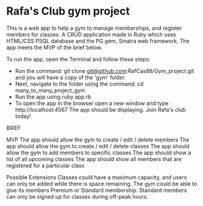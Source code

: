 # Rafa's Club gym project
This is a web app to help a gym to manage memberships, and register members for classes. A CRUD application made in Ruby which uses HTML/CSS PSQL database and the PG gem, Sinatra web framework. The app meets the MVP of the brief below.

To run the app, open the Terminal and follow these steps:
- Run the command: git clone git@github.com:RafCas88/Gym_project.git and you will have a copy of the 'gym' folder.
- Next, navigate to the folder using the command: cd many_to_many_project_gym
- Run the app using ruby app.rb
- To open the app in the browser open a new window and type http://localhost:4567
The app should be displaying.
Join Rafa's club today!

BRIEF

MVP
The app should allow the gym to create / edit / delete members
The app should allow the gym to create / edit / delete classes
The app should allow the gym to add members to specific classes
The app should show a list of all upcoming classes
The app should show all members that are registered for a particular class

Possible Extensions
Classes could have a maximum capacity, and users can only be added while there is space remaining.
The gym could be able to give its members Premium or Standard membership. Standard members can only be signed up for classes during off-peak hours.

